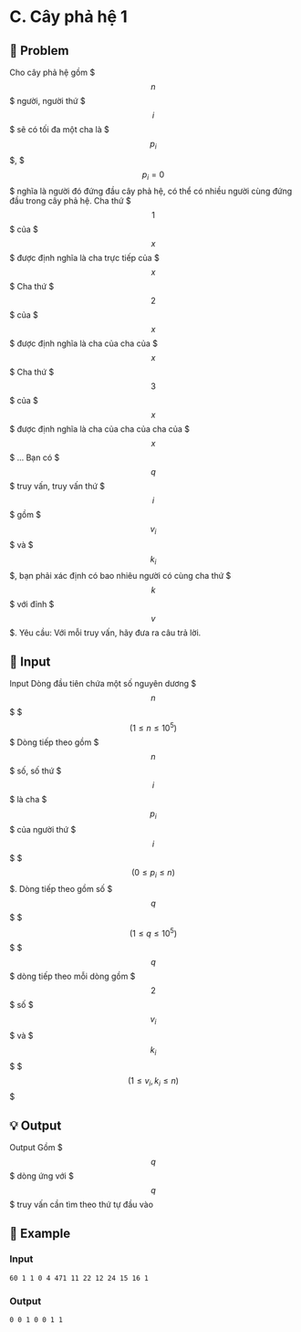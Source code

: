 # C. Cây phả hệ 1

## 📖 Problem

Cho cây phả hệ gồm $$$n$$$ người, người thứ $$$i$$$ sẽ có tối đa một cha là $$$p_i$$$, $$$p_i=0$$$ nghĩa là người đó đứng đầu cây phả hệ, có thể có nhiều người cùng đứng đầu trong cây phả hệ.
Cha thứ $$$1$$$ của $$$x$$$ được định nghĩa là cha trực tiếp của $$$x$$$
Cha thứ $$$2$$$ của $$$x$$$ được định nghĩa là cha của cha của $$$x$$$
Cha thứ $$$3$$$ của $$$x$$$ được định nghĩa là cha của cha của cha của $$$x$$$
...
Bạn có $$$q$$$ truy vấn, truy vấn thứ $$$i$$$ gồm $$$v_i$$$ và $$$k_i$$$, bạn phải xác định có bao nhiêu người có cùng cha thứ $$$k$$$ với đỉnh $$$v$$$.
Yêu cầu:
Với mỗi truy vấn, hãy đưa ra câu trả lời.


## 🧩 Input

Input
Dòng đầu tiên chứa một số nguyên dương $$$n$$$ $$$(1\leq n\leq 10 ^ 5)$$$
Dòng tiếp theo gồm $$$n$$$ số, số thứ $$$i$$$ là cha $$$p_i$$$ của người thứ $$$i$$$ $$$(0\leq p_i\leq n)$$$.
Dòng tiếp theo gồm số $$$q$$$ $$$(1\leq q\leq 10 ^ 5)$$$
$$$q$$$ dòng tiếp theo mỗi dòng gồm $$$2$$$ số $$$v_i$$$ và $$$k_i$$$ $$$(1\leq v_i, k_i\leq n)$$$


## 💡 Output

Output
Gồm $$$q$$$ dòng ứng với $$$q$$$ truy vấn cần tìm theo thứ tự đầu vào


## 🧠 Example

### Input

```text
60 1 1 0 4 471 11 22 12 24 15 16 1
```

### Output

```text
0 0 1 0 0 1 1
```


